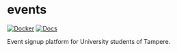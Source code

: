 # events
[![Docker](https://github.com/hewo-ry/events/actions/workflows/docker-publish.yml/badge.svg)](https://github.com/hewo-ry/events/actions/workflows/docker-publish.yml)
[![Docs](https://github.com/hewo-ry/events/actions/workflows/docs.yml/badge.svg)](https://github.com/hewo-ry/events/actions/workflows/docs.yml)

Event signup platform for University students of Tampere.
